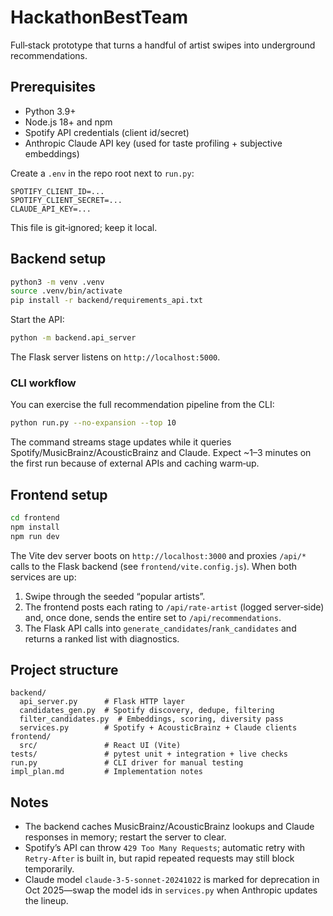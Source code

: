 # HackathonBestTeam

Full‑stack prototype that turns a handful of artist swipes into underground recommendations.

## Prerequisites

- Python 3.9+
- Node.js 18+ and npm
- Spotify API credentials (client id/secret)
- Anthropic Claude API key (used for taste profiling + subjective embeddings)

Create a `.env` in the repo root next to `run.py`:

```
SPOTIFY_CLIENT_ID=...
SPOTIFY_CLIENT_SECRET=...
CLAUDE_API_KEY=...
```

This file is git‑ignored; keep it local.

## Backend setup

```bash
python3 -m venv .venv
source .venv/bin/activate
pip install -r backend/requirements_api.txt
```

Start the API:

```bash
python -m backend.api_server
```

The Flask server listens on `http://localhost:5000`.

### CLI workflow

You can exercise the full recommendation pipeline from the CLI:

```bash
python run.py --no-expansion --top 10
```

The command streams stage updates while it queries Spotify/MusicBrainz/AcousticBrainz and Claude. Expect ~1–3 minutes on the first run because of external APIs and caching warm‑up.

## Frontend setup

```bash
cd frontend
npm install
npm run dev
```

The Vite dev server boots on `http://localhost:3000` and proxies `/api/*` calls to the Flask backend (see `frontend/vite.config.js`). When both services are up:

1. Swipe through the seeded “popular artists”.
2. The frontend posts each rating to `/api/rate-artist` (logged server‑side) and, once done, sends the entire set to `/api/recommendations`.
3. The Flask API calls into `generate_candidates`/`rank_candidates` and returns a ranked list with diagnostics.

## Project structure

```
backend/
  api_server.py      # Flask HTTP layer
  candidates_gen.py  # Spotify discovery, dedupe, filtering
  filter_candidates.py  # Embeddings, scoring, diversity pass
  services.py        # Spotify + AcousticBrainz + Claude clients
frontend/
  src/               # React UI (Vite)
tests/               # pytest unit + integration + live checks
run.py               # CLI driver for manual testing
impl_plan.md         # Implementation notes
```

## Notes

- The backend caches MusicBrainz/AcousticBrainz lookups and Claude responses in memory; restart the server to clear.
- Spotify’s API can throw `429 Too Many Requests`; automatic retry with `Retry-After` is built in, but rapid repeated requests may still block temporarily.
- Claude model `claude-3-5-sonnet-20241022` is marked for deprecation in Oct 2025—swap the model ids in `services.py` when Anthropic updates the lineup.
